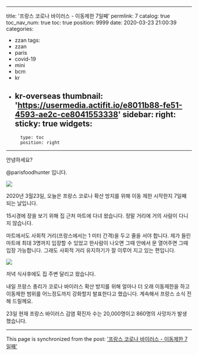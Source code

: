 
---
title: '프랑스 코로나 바이러스 - 이동제한 7일째'
permlink: 7
catalog: true
toc_nav_num: true
toc: true
position: 9999
date: 2020-03-23 21:00:39
categories:
- zzan
tags:
- zzan
- paris
- covid-19
- mini
- bcm
- kr
- kr-overseas
thumbnail: 'https://usermedia.actifit.io/e8011b88-fe51-4593-ae2c-ce8041553338'
sidebar:
    right:
        sticky: true
widgets:
    -
        type: toc
        position: right
---


안녕하세요?

@parisfoodhunter 입니다. 

![](https://usermedia.actifit.io/e8011b88-fe51-4593-ae2c-ce8041553338)

2020년 3월23일, 오늘은 프랑스 코로나 확산 방지를 위해 이동 제한 시작한지 7일째 되는 날입니다. 

15시경에 장을 보기 위해 집 근처 마트에 다녀 왔습니다.  정말 거리에 거의 사람이 다니지 않습니다. 

마트에서도 사회적 거리(프랑스에서는 1 미터 간격)을 두고 줄을 서야 합니다. 제가 들린 마트에 최대 3명까지 입장할 수 있었고 한사람이 나오면 그때 안에서 문 열어주면 그때 입장 가능합니다. 그래도 사회적 거리 유지하기가 잘 이루어 지고 있는 편입니다. 

![](https://usermedia.actifit.io/3ea0a378-9484-4bdd-bb38-dc24a11d194e)

저녁 식사후에도  집 주변 달리고 왔습니다.  

내일 프랑스 총리가 코로나 바이러스 확산 방지를 위해 얼마나 더 오래 이동제한을 하고 이동제한 범위를 어느정도까지 강화할지 발표한다고 했습니다. 
계속해서 프랑스 소식 전해 드릴께요.

23일 현재 프랑스 바이러스 감염 확진자 수는 20,000명이고 860명의 사망자가 발생 했습니다.

- - -

This page is synchronized from the post: ['프랑스 코로나 바이러스 - 이동제한 7일째'](https://steemit.com/@parisfoodhunter/7)
